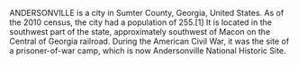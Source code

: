 ANDERSONVILLE is a city in Sumter County, Georgia, United States. As of the 2010 census, the city had a population of 255.[1] It is located in the southwest part of the state, approximately southwest of Macon on the Central of Georgia railroad. During the American Civil War, it was the site of a prisoner-of-war camp, which is now Andersonville National Historic Site.
